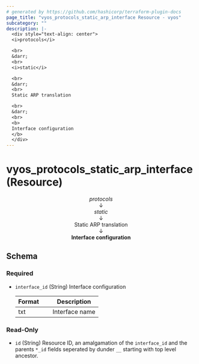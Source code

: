 ```yaml
---
# generated by https://github.com/hashicorp/terraform-plugin-docs
page_title: "vyos_protocols_static_arp_interface Resource - vyos"
subcategory: ""
description: |-
  <div style="text-align: center">
  <i>protocols</i>

  <br>
  &darr;
  <br>
  <i>static</i>

  <br>
  &darr;
  <br>
  Static ARP translation

  <br>
  &darr;
  <br>
  <b>
  Interface configuration
  </b>
  </div>
---
```


# vyos_protocols_static_arp_interface (Resource)

<div style="text-align: center">
<i>protocols</i>

<br>
&darr;
<br>
<i>static</i>

<br>
&darr;
<br>
Static ARP translation

<br>
&darr;
<br>
<b>
Interface configuration
</b>
</div>



<!-- schema generated by tfplugindocs -->
## Schema

### Required

- `interface_id` (String) Interface configuration

    |  Format &emsp; | Description  |
    |----------|---------------|
    |  txt  &emsp; |  Interface name  |

### Read-Only

- `id` (String) Resource ID, an amalgamation of the `interface_id` and the parents `*_id` fields seperated by dunder `__` starting with top level ancestor.
